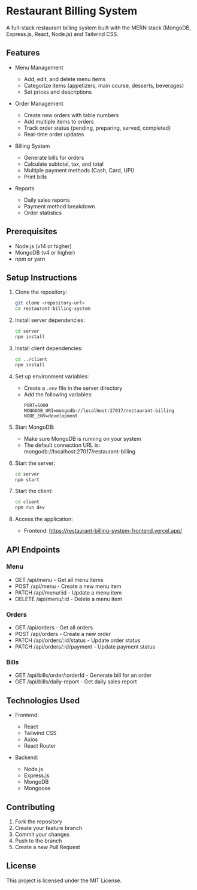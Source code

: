# Restaurant Billing System

A full-stack restaurant billing system built with the MERN stack (MongoDB, Express.js, React, Node.js) and Tailwind CSS.

## Features

- Menu Management

  - Add, edit, and delete menu items
  - Categorize items (appetizers, main course, desserts, beverages)
  - Set prices and descriptions

- Order Management

  - Create new orders with table numbers
  - Add multiple items to orders
  - Track order status (pending, preparing, served, completed)
  - Real-time order updates

- Billing System

  - Generate bills for orders
  - Calculate subtotal, tax, and total
  - Multiple payment methods (Cash, Card, UPI)
  - Print bills

- Reports
  - Daily sales reports
  - Payment method breakdown
  - Order statistics

## Prerequisites

- Node.js (v14 or higher)
- MongoDB (v4 or higher)
- npm or yarn

## Setup Instructions

1. Clone the repository:

   ```bash
   git clone <repository-url>
   cd restaurant-billing-system
   ```

2. Install server dependencies:

   ```bash
   cd server
   npm install
   ```

3. Install client dependencies:

   ```bash
   cd ../client
   npm install
   ```

4. Set up environment variables:

   - Create a `.env` file in the server directory
   - Add the following variables:
     ```
     PORT=5000
     MONGODB_URI=mongodb://localhost:27017/restaurant-billing
     NODE_ENV=development
     ```

5. Start MongoDB:

   - Make sure MongoDB is running on your system
   - The default connection URL is: mongodb://localhost:27017/restaurant-billing

6. Start the server:

   ```bash
   cd server
   npm start
   ```

7. Start the client:

   ```bash
   cd client
   npm run dev
   ```

8. Access the application:
   - Frontend: https://restaurant-billing-system-frontend.vercel.app/

## API Endpoints

### Menu

- GET /api/menu - Get all menu items
- POST /api/menu - Create a new menu item
- PATCH /api/menu/:id - Update a menu item
- DELETE /api/menu/:id - Delete a menu item

### Orders

- GET /api/orders - Get all orders
- POST /api/orders - Create a new order
- PATCH /api/orders/:id/status - Update order status
- PATCH /api/orders/:id/payment - Update payment status

### Bills

- GET /api/bills/order/:orderId - Generate bill for an order
- GET /api/bills/daily-report - Get daily sales report

## Technologies Used

- Frontend:

  - React
  - Tailwind CSS
  - Axios
  - React Router

- Backend:
  - Node.js
  - Express.js
  - MongoDB
  - Mongoose

## Contributing

1. Fork the repository
2. Create your feature branch
3. Commit your changes
4. Push to the branch
5. Create a new Pull Request

## License

This project is licensed under the MIT License.
